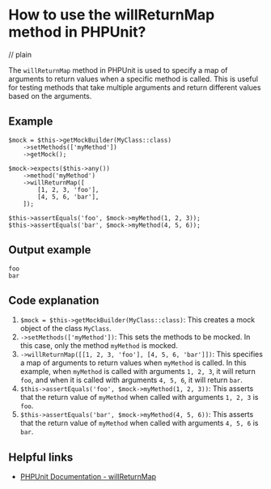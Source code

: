 # How to use the willReturnMap method in PHPUnit?
// plain

The `willReturnMap` method in PHPUnit is used to specify a map of arguments to return values when a specific method is called. This is useful for testing methods that take multiple arguments and return different values based on the arguments.

## Example

```
$mock = $this->getMockBuilder(MyClass::class)
    ->setMethods(['myMethod'])
    ->getMock();

$mock->expects($this->any())
    ->method('myMethod')
    ->willReturnMap([
        [1, 2, 3, 'foo'],
        [4, 5, 6, 'bar'],
    ]);

$this->assertEquals('foo', $mock->myMethod(1, 2, 3));
$this->assertEquals('bar', $mock->myMethod(4, 5, 6));
```
## Output example

```
foo
bar
```

## Code explanation


1. `$mock = $this->getMockBuilder(MyClass::class)`: This creates a mock object of the class `MyClass`.
2. `->setMethods(['myMethod'])`: This sets the methods to be mocked. In this case, only the method `myMethod` is mocked.
3. `->willReturnMap([[1, 2, 3, 'foo'], [4, 5, 6, 'bar']])`: This specifies a map of arguments to return values when `myMethod` is called. In this example, when `myMethod` is called with arguments `1, 2, 3`, it will return `foo`, and when it is called with arguments `4, 5, 6`, it will return `bar`.
4. `$this->assertEquals('foo', $mock->myMethod(1, 2, 3))`: This asserts that the return value of `myMethod` when called with arguments `1, 2, 3` is `foo`.
5. `$this->assertEquals('bar', $mock->myMethod(4, 5, 6))`: This asserts that the return value of `myMethod` when called with arguments `4, 5, 6` is `bar`.

## Helpful links

- [PHPUnit Documentation - willReturnMap](https://phpunit.readthedocs.io/en/9.2/test-doubles.html#willreturnmap)